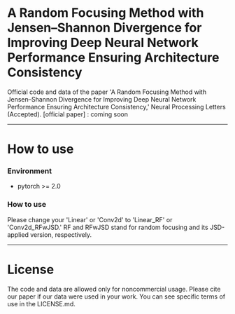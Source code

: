 # A Random Focusing Method with Jensen–Shannon Divergence for Improving Deep Neural Network Performance Ensuring Architecture Consistency

Official code and data of the paper 'A Random Focusing Method with Jensen–Shannon Divergence for Improving Deep Neural Network Performance Ensuring Architecture Consistency,' Neural Processing Letters (Accepted). 
[official paper] : coming soon

---
# How to use
### Environment
* pytorch >= 2.0

  
### How to use
Please change your 'Linear' or 'Conv2d' to 'Linear_RF' or 'Conv2d_RFwJSD.'
RF and RFwJSD stand for random focusing and its JSD-applied version, respectively.

---
# License
The code and data are allowed only for noncommercial usage. Please cite our paper if our data were used in your work.
You can see specific terms of use in the LICENSE.md.
